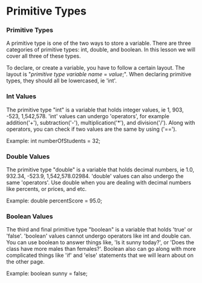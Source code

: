 # Primitive Types


### Primitive Types

A primitive type is one of the two ways to store a variable. There are three categories of primitive types: int, double, and boolean. In this lesson we will cover all three of these types. 

To declare, or create a variable, you have to follow a certain layout. The layout is "_primitive type_ _variable name_ = _value_;". When declaring primitive types, they should all be lowercased, ie 'int'.

### Int Values

The primitive type "int" is a variable that holds integer values, ie 1, 903, -523, 1,542,578. 'int' values can undergo 'operators', for example addition('+'), subtraction('-'), multiplication('*'), and division('/'). Along with operators, you can check if two values are the same by using ('=='). 

Example: int numberOfStudents = 32;

### Double Values

The primitive type "double" is a variable that holds decimal numbers, ie 1.0, 932.34, -523.9, 1,542,578.02984. 'double' values can also undergo the same 'operators'. Use double when you are dealing with decimal numbers like percents, or prices, and etc.  

Example: double percentScore = 95.0; 

### Boolean Values

The third and final primitive type "boolean" is a variable that holds 'true' or 'false'. 'boolean' values cannot undergo operators like int and double can. You can use boolean to answer things like, 'Is it sunny today?', or 'Does the class have more males than females?'. Boolean also can go along with more complicated things like 'if' and 'else' statements that we will learn about on the other page.

Example: boolean sunny = false;
